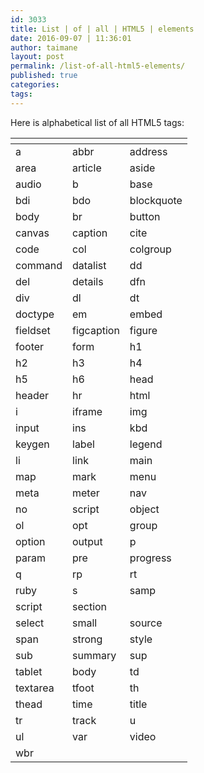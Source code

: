 ```yaml
---
id: 3033
title: List | of | all | HTML5 | elements
date: 2016-09-07 | 11:36:01
author: taimane
layout: post
permalink: /list-of-all-html5-elements/
published: true
categories:
tags:
---
```

Here is alphabetical list of all HTML5 tags:


[]() | []() | []() | 
---------|----------|---------
a | abbr | address |
area | article | aside |
audio | b | base |
bdi | bdo | blockquote |
body | br | button | 
canvas | caption | cite |
code | col | colgroup | 
command | datalist | dd | 
del | details | dfn | 
div | dl | dt | 
doctype | em | embed | 
fieldset | figcaption | figure | 
footer | form | h1 | 
h2 | h3 | h4 | 
h5 | h6 | head | 
header | hr | html | 
i | iframe | img | 
input | ins | kbd | 
keygen | label | legend | 
li | link | main | 
map | mark | menu | 
meta | meter | nav | 
no | script | object | 
ol | opt | group | 
option | output | p | 
param | pre | progress |
 q | rp | rt | 
 ruby | s | samp | 
 script | section | 
 select | small | source | 
 span | strong | style |
  sub | summary | sup | 
  tablet | body | td | 
  textarea | tfoot | th | 
  thead | time | title | 
  tr | track | u | 
  ul | var | video | 
  wbr |
```



